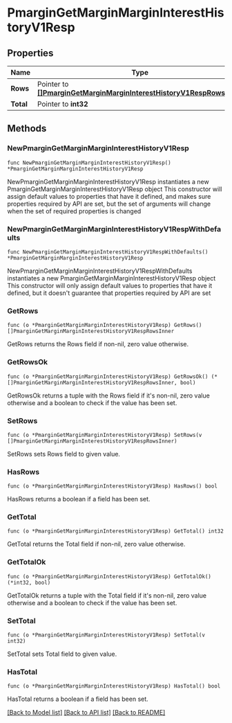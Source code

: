# PmarginGetMarginMarginInterestHistoryV1Resp

## Properties

Name | Type | Description | Notes
------------ | ------------- | ------------- | -------------
**Rows** | Pointer to [**[]PmarginGetMarginMarginInterestHistoryV1RespRowsInner**](PmarginGetMarginMarginInterestHistoryV1RespRowsInner.md) |  | [optional] 
**Total** | Pointer to **int32** |  | [optional] 

## Methods

### NewPmarginGetMarginMarginInterestHistoryV1Resp

`func NewPmarginGetMarginMarginInterestHistoryV1Resp() *PmarginGetMarginMarginInterestHistoryV1Resp`

NewPmarginGetMarginMarginInterestHistoryV1Resp instantiates a new PmarginGetMarginMarginInterestHistoryV1Resp object
This constructor will assign default values to properties that have it defined,
and makes sure properties required by API are set, but the set of arguments
will change when the set of required properties is changed

### NewPmarginGetMarginMarginInterestHistoryV1RespWithDefaults

`func NewPmarginGetMarginMarginInterestHistoryV1RespWithDefaults() *PmarginGetMarginMarginInterestHistoryV1Resp`

NewPmarginGetMarginMarginInterestHistoryV1RespWithDefaults instantiates a new PmarginGetMarginMarginInterestHistoryV1Resp object
This constructor will only assign default values to properties that have it defined,
but it doesn't guarantee that properties required by API are set

### GetRows

`func (o *PmarginGetMarginMarginInterestHistoryV1Resp) GetRows() []PmarginGetMarginMarginInterestHistoryV1RespRowsInner`

GetRows returns the Rows field if non-nil, zero value otherwise.

### GetRowsOk

`func (o *PmarginGetMarginMarginInterestHistoryV1Resp) GetRowsOk() (*[]PmarginGetMarginMarginInterestHistoryV1RespRowsInner, bool)`

GetRowsOk returns a tuple with the Rows field if it's non-nil, zero value otherwise
and a boolean to check if the value has been set.

### SetRows

`func (o *PmarginGetMarginMarginInterestHistoryV1Resp) SetRows(v []PmarginGetMarginMarginInterestHistoryV1RespRowsInner)`

SetRows sets Rows field to given value.

### HasRows

`func (o *PmarginGetMarginMarginInterestHistoryV1Resp) HasRows() bool`

HasRows returns a boolean if a field has been set.

### GetTotal

`func (o *PmarginGetMarginMarginInterestHistoryV1Resp) GetTotal() int32`

GetTotal returns the Total field if non-nil, zero value otherwise.

### GetTotalOk

`func (o *PmarginGetMarginMarginInterestHistoryV1Resp) GetTotalOk() (*int32, bool)`

GetTotalOk returns a tuple with the Total field if it's non-nil, zero value otherwise
and a boolean to check if the value has been set.

### SetTotal

`func (o *PmarginGetMarginMarginInterestHistoryV1Resp) SetTotal(v int32)`

SetTotal sets Total field to given value.

### HasTotal

`func (o *PmarginGetMarginMarginInterestHistoryV1Resp) HasTotal() bool`

HasTotal returns a boolean if a field has been set.


[[Back to Model list]](../README.md#documentation-for-models) [[Back to API list]](../README.md#documentation-for-api-endpoints) [[Back to README]](../README.md)


